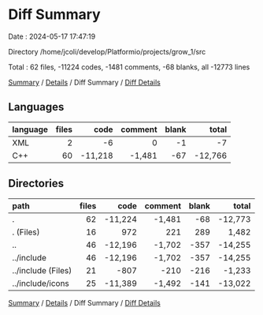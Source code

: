 # Diff Summary

Date : 2024-05-17 17:47:19

Directory /home/jcoli/develop/Platformio/projects/grow_1/src

Total : 62 files,  -11224 codes, -1481 comments, -68 blanks, all -12773 lines

[Summary](results.md) / [Details](details.md) / Diff Summary / [Diff Details](diff-details.md)

## Languages
| language | files | code | comment | blank | total |
| :--- | ---: | ---: | ---: | ---: | ---: |
| XML | 2 | -6 | 0 | -1 | -7 |
| C++ | 60 | -11,218 | -1,481 | -67 | -12,766 |

## Directories
| path | files | code | comment | blank | total |
| :--- | ---: | ---: | ---: | ---: | ---: |
| . | 62 | -11,224 | -1,481 | -68 | -12,773 |
| . (Files) | 16 | 972 | 221 | 289 | 1,482 |
| .. | 46 | -12,196 | -1,702 | -357 | -14,255 |
| ../include | 46 | -12,196 | -1,702 | -357 | -14,255 |
| ../include (Files) | 21 | -807 | -210 | -216 | -1,233 |
| ../include/icons | 25 | -11,389 | -1,492 | -141 | -13,022 |

[Summary](results.md) / [Details](details.md) / Diff Summary / [Diff Details](diff-details.md)